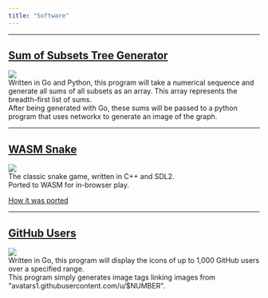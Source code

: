 ```yaml
---
title: "Software"
---
```


---

## [Sum of Subsets Tree Generator](/sum-subsets)  
![](/images/graph.png)  
Written in Go and Python, this program will take a numerical sequence and generate all sums of all subsets as an array. This array represents the breadth-first list of sums.  
After being generated with Go, these sums will be passed to a python program that uses networkx to generate an image of the graph.

---
## [WASM Snake](/snake-wasm)  
![](/images/snake.png)  
The classic snake game, written in C++ and SDL2.  
Ported to WASM for in-browser play.

[How it was ported](/posts/2020-07-13-sdl2-game-to-wasm/)  

---

## [GitHub Users](/gh-users)  
![](/images/github-users.png)  
Written in Go, this program will display the icons of up to 1,000 GitHub users over a specified range.  
This program simply generates image tags linking images from "avatars1.githubusercontent.com/u/$NUMBER".
